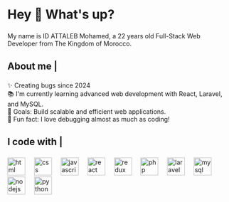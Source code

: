 <h1 align="left">Hey 👋 What's up?</h1>

###

<p align="left">My name is ID ATTALEB Mohamed, a 22 years old Full-Stack Web Developer from The Kingdom of Morocco.</p>

###

<h2 align="left">About me |</h2>

###

<p align="left">
✨ Creating bugs since 2024 <br>
📚 I'm currently learning advanced web development with React, Laravel, and MySQL. <br>
🎯 Goals: Build scalable and efficient web applications. <br>
🎲 Fun fact: I love debugging almost as much as coding! 
</p>

###

<h2 align="left">I code with |</h2>

###

<div align="left">
  <img src="https://logospng.org/download/html-5/logo-html-5-256.png" height="40" alt="html logo"  />
  <img width="12" />
  <img src="https://logospng.org/download/css-3/logo-css-3-1536.png" height="40" alt="css logo"  />
  <img width="12" />
  <img src="https://cdn.jsdelivr.net/gh/devicons/devicon/icons/javascript/javascript-original.svg" height="40" alt="javascript logo"  />
  <img width="12" />
  <img src="https://cdn.jsdelivr.net/gh/devicons/devicon/icons/react/react-original.svg" height="40" alt="react logo"  />
  <img width="12" />
  <img src="https://cdn.jsdelivr.net/gh/devicons/devicon/icons/redux/redux-original.svg" height="40" alt="redux logo"  />
  <img width="12" />
  <img src="https://cdn.jsdelivr.net/gh/devicons/devicon/icons/php/php-original.svg" height="40" alt="php logo"  />
  <img width="12" />
  <img src="[https://logospng.org/download/laravel/logo-laravel-icon-1024.png](https://tse1.mm.bing.net/th?id=OIP.s7ZEqkmVrugV-4MdcVxMaAHaHa&pid=Api&P=0&h=180)" height="40" alt="laravel logo"  />
  <img width="12" />
  <img src="https://cdn.jsdelivr.net/gh/devicons/devicon/icons/mysql/mysql-original.svg" height="40" alt="mysql logo"  />
  <img width="12" />
  <img src="https://cdn.jsdelivr.net/gh/devicons/devicon/icons/nodejs/nodejs-original.svg" height="40" alt="nodejs logo"  />
  <img width="12" />
  <img src="https://assets-global.website-files.com/6047a9e35e5dc54ac86ddd90/638a619a6a5d36813fdb2f3b_gXFzP_izScI-K19n3uFT_fwZZPr1phJ5Jh3lp1b4yqM.png" height="40" alt="python logo"  />
</div>

